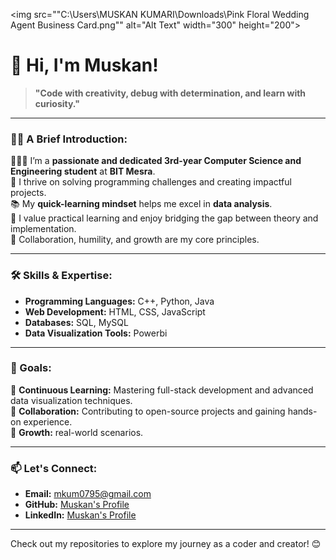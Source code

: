 <img src=""C:\Users\MUSKAN KUMARI\Downloads\Pink Floral Wedding Agent Business Card.png"" alt="Alt Text" width="300" height="200">


# 👋 Hi, I'm Muskan!

> **"Code with creativity, debug with determination, and learn with curiosity."**

---

### 🙋‍♀️ A Brief Introduction:
👩🏻‍💻 I’m a **passionate and dedicated 3rd-year Computer Science and Engineering student** at **BIT Mesra**.  
🚀 I thrive on solving programming challenges and creating impactful projects.  
📚 My **quick-learning mindset** helps me excel in **data analysis**.  
🌟 I value practical learning and enjoy bridging the gap between theory and implementation.  
🤝 Collaboration, humility, and growth are my core principles.  

---

### 🛠️ Skills & Expertise:
- **Programming Languages:** C++, Python, Java  
- **Web Development:** HTML, CSS, JavaScript  
- **Databases:** SQL, MySQL  
- **Data Visualization Tools:** Powerbi 

---

### 🎯 Goals:
🌱 **Continuous Learning:** Mastering full-stack development and advanced data visualization techniques.  
🌟 **Collaboration:** Contributing to open-source projects and gaining hands-on experience.  
🚀 **Growth:** real-world scenarios.  

---

### 📫 Let's Connect:
- **Email:** mkum0795@gmail.com 
- **GitHub:** [Muskan's Profile](https://github.com/Musu581/MUSKAN-KUMARI)  
- **LinkedIn:** [Muskan's Profile](https://www.linkedin.com/in/muskan-kumari-60665a2a6?utm_source=share&utm_campaign=share_via&utm_content=profile&utm_medium=android_app)  
  

---

Check out my repositories to explore my journey as a coder and creator! 😊

